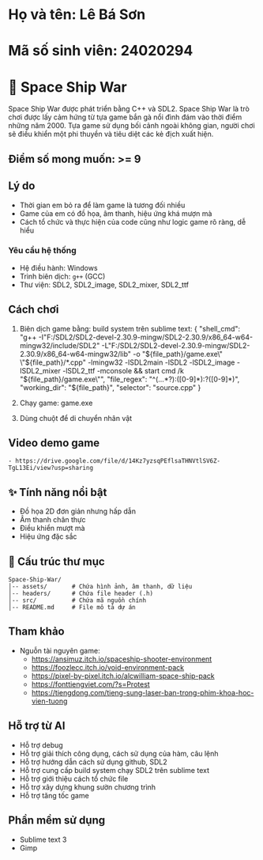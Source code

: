# Họ và tên: Lê Bá Sơn
# Mã số sinh viên: 24020294

# 🚀 Space Ship War

Space Ship War được phát triển bằng C++ và SDL2.
Space Ship War là trò chơi được lấy cảm hứng từ tựa game bắn gà nổi đình đám vào thời điểm những năm 2000. Tựa game sử dụng bối cảnh ngoài không gian, người chơi sẽ điều khiển một phi thuyền và tiêu diệt các kẻ địch xuất hiện.

## Điểm số mong muốn: >= 9

## Lý do
- Thời gian em bỏ ra để làm game là tương đối nhiều
- Game của em có đồ họa, âm thanh, hiệu ứng khá mượn mà
- Cách tổ chức và thực hiện của code cũng như logic game rõ ràng, dễ hiểu

### Yêu cầu hệ thống
- Hệ điều hành: Windows
- Trình biên dịch: `g++` (GCC)
- Thư viện: SDL2, SDL2_image, SDL2_mixer, SDL2_ttf

## Cách chơi
1. Biên dịch game bằng:
    build system trên sublime text:
    {
        "shell_cmd": "g++ -I\"F:/SDL2/SDL2-devel-2.30.9-mingw/SDL2-2.30.9/x86_64-w64-mingw32/include/SDL2\" -L\"F:/SDL2/SDL2-devel-2.30.9-mingw/SDL2-2.30.9/x86_64-w64-mingw32/lib\" -o \"${file_path}/game.exe\" \"${file_path}/*.cpp\" -lmingw32 -lSDL2main -lSDL2 -lSDL2_image -lSDL2_mixer -lSDL2_ttf -mconsole && start cmd /k \"${file_path}/game.exe\"",
        "file_regex": "^(...*?):([0-9]*):?([0-9]*)",
        "working_dir": "${file_path}",
        "selector": "source.cpp"
    }
    
2. Chạy game:
   game.exe

3. Dùng chuột để di chuyển nhân vật

## Video demo game
    - https://drive.google.com/file/d/14Kz7yzsqPEflsaTHNVtlSV6Z-TgL13Ei/view?usp=sharing

## ✨ Tính năng nổi bật
- Đồ họa 2D đơn giản nhưng hấp dẫn
- Âm thanh chân thực
- Điều khiển mượt mà
- Hiệu ứng đặc sắc

## 📂 Cấu trúc thư mục
```
Space-Ship-War/
│-- assets/       # Chứa hình ảnh, âm thanh, dữ liệu
│-- headers/      # Chứa file header (.h)
│-- src/          # Chứa mã nguồn chính
│-- README.md     # File mô tả dự án
```

## Tham khảo
- Nguỗn tài nguyên game:
    - https://ansimuz.itch.io/spaceship-shooter-environment
    - https://foozlecc.itch.io/void-environment-pack
    - https://pixel-by-pixel.itch.io/alcwilliam-space-ship-pack
    - https://fonttiengviet.com/?s=Protest
    - https://tiengdong.com/tieng-sung-laser-ban-trong-phim-khoa-hoc-vien-tuong

## Hỗ trợ từ AI
- Hỗ trợ debug
- Hỗ trợ giải thích công dụng, cách sử dụng của hàm, câu lệnh
- Hỗ trợ hướng dẫn cách sử dụng github, SDL2
- Hỗ trợ cung cấp build system chạy SDL2 trên sublime text
- Hỗ trợ giới thiệu cách tổ chức file
- Hỗ trợ xây dựng khung sườn chương trình
- Hỗ trợ tăng tốc game

## Phần mềm sử dụng
- Sublime text 3
- Gimp

